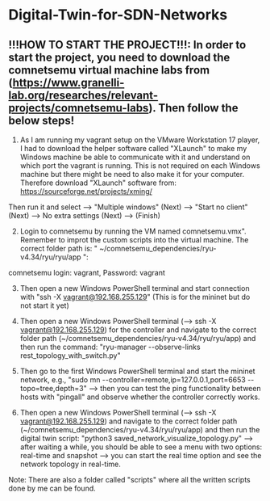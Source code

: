 # Digital-Twin-for-SDN-Networks

## !!!HOW TO START THE PROJECT!!!: In order to start the project, you need to download the comnetsemu virtual machine labs from (https://www.granelli-lab.org/researches/relevant-projects/comnetsemu-labs). Then follow the below steps!

1. As I am running my vagrant setup on the VMware Workstation 17 player, I had to download the helper software called "XLaunch" to make my Windows machine be able to communicate with it and understand on which port the vagrant is running. This is not required on each Windows machine but there might be need to also make it for your computer. Therefore download "XLaunch" software from: https://sourceforge.net/projects/xming/

Then run it and select --> "Multiple windows" (Next) --> "Start no client" (Next) --> No extra settings (Next) --> (Finish) 



2. Login to comnetsemu by running the VM named comnetsemu.vmx". Remember to improt the custom scripts into the virtual machine. The correct folder path is: " ~/comnetsemu_dependencies/ryu-v4.34/ryu/ryu/app ":

comnetsemu login: vagrant, Password: vagrant



3. Then open a new Windows PowerShell terminal and start connection with "ssh -X vagrant@192.168.255.129" (This is for the  mininet but do not start it yet)



4. Then open a new Windows PowerShell terminal (--> ssh -X vagrant@192.168.255.129) for the controller and navigate to the correct folder path (~/comnetsemu_dependencies/ryu-v4.34/ryu/ryu/app) and then run the command: "ryu-manager --observe-links rest_topology_with_switch.py"


5. Then go to the first Windows PowerShell terminal and start the mininet network, e.g., "sudo mn --controller=remote,ip=127.0.0.1,port=6653 --topo=tree,depth=3" --> then you can test the ping functionality between hosts with "pingall" and observe whether the controller correctly works.



6. Then open a new Windows PowerShell terminal (--> ssh -X vagrant@192.168.255.129) and navigate to the correct folder path (~/comnetsemu_dependencies/ryu-v4.34/ryu/ryu/app) and then run the digital twin script: "python3 saved_network_visualize_topology.py" --> after waiting a while, you should be able to see a menu with two options: real-time and snapshot --> you can start the real time option and see the network topology in real-time.



Note: There are also a folder called "scripts" where all the written scripts done by me can be found.
